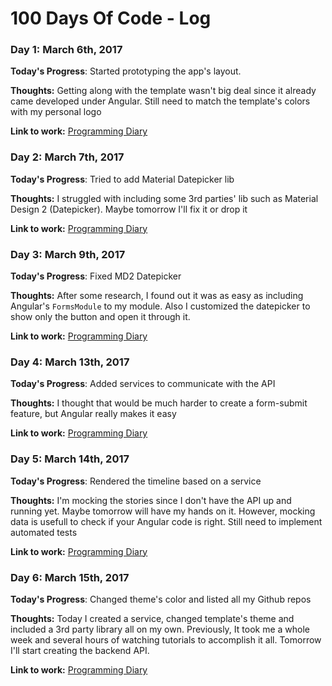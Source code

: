 # 100 Days Of Code - Log

### Day 1: March 6th, 2017

**Today's Progress**: Started prototyping the app's layout.

**Thoughts:** Getting along with the template wasn't big deal since it already came developed under Angular. Still need to match the template's colors with my personal logo

**Link to work:** [Programming Diary](https://github.com/rasouza/diary)

### Day 2: March 7th, 2017

**Today's Progress**: Tried to add Material Datepicker lib

**Thoughts:** I struggled with including some 3rd parties' lib such as Material Design 2 (Datepicker). Maybe tomorrow I'll fix it or drop it

**Link to work:** [Programming Diary](https://github.com/rasouza/diary)

### Day 3: March 9th, 2017

**Today's Progress**: Fixed MD2 Datepicker

**Thoughts:** After some research, I found out it was as easy as including Angular's `FormsModule` to my module. Also I customized the datepicker to show only the button and open it through it.

**Link to work:** [Programming Diary](https://github.com/rasouza/diary)

### Day 4: March 13th, 2017

**Today's Progress**: Added services to communicate with the API

**Thoughts:** I thought that would be much harder to create a form-submit feature, but Angular really makes it easy

**Link to work:** [Programming Diary](https://github.com/rasouza/diary)

### Day 5: March 14th, 2017

**Today's Progress**: Rendered the timeline based on a service

**Thoughts:** I'm mocking the stories since I don't have the API up and running yet. Maybe tomorrow will have my hands on it. However, mocking data is usefull to check if your Angular code is right. Still need to implement automated tests

**Link to work:** [Programming Diary](https://github.com/rasouza/diary)

### Day 6: March 15th, 2017

**Today's Progress**: Changed theme's color and listed all my Github repos

**Thoughts:** Today I created a service, changed template's theme and included a 3rd party library all on my own. Previously, It took me a whole week and several hours of watching tutorials to accomplish it all. Tomorrow I'll start creating the backend API.

**Link to work:** [Programming Diary](https://github.com/rasouza/diary)

